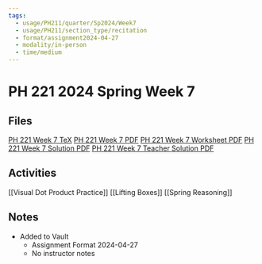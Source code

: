 ```yaml
---
tags:
  - usage/PH211/quarter/Sp2024/Week7
  - usage/PH211/section_type/recitation
  - format/assignment2024-04-27
  - modality/in-person
  - time/medium
---
```

# PH 221 2024 Spring Week 7
## Files
[PH 221 Week 7 TeX](PH_221_Week_7.tex)
[PH 221 Week 7 PDF](PH_221_Week_7.pdf)
[PH 221 Week 7 Worksheet PDF](PH_221_Week_7-Worksheet.pdf)
[PH 221 Week 7 Solution PDF](PH_221_Week_7-Solution.pdf)
[PH 221 Week 7 Teacher Solution PDF](PH_221_Week_7-Teacher_Solution.pdf)
## Activities
[[Visual Dot Product Practice]]
[[Lifting Boxes]]
[[Spring Reasoning]]
## Notes
* Added to Vault
	* Assignment Format 2024-04-27
	* No instructor notes